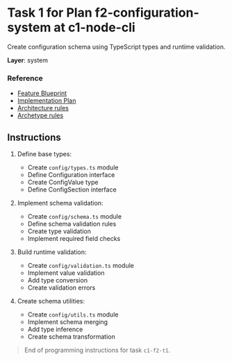 # Task 1 for Plan f2-configuration-system at c1-node-cli

Create configuration schema using TypeScript types and runtime validation.

**Layer**: system

### Reference

- [Feature Blueprint](/docs/f2-configuration-system.blueprint.md)
- [Implementation Plan](/containers/c1-node-cli/docs/f2/f2-configuration-system.plan.md)
- [Architecture rules](/containers/c1-node-cli/.ai/rules/layered.architecture.rules.md)
- [Archetype rules](/containers/c1-node-cli/.ai/rules/node-cli.archetype.rules.md)

## Instructions

1. Define base types:
   - Create `config/types.ts` module
   - Define Configuration interface
   - Create ConfigValue type
   - Define ConfigSection interface

2. Implement schema validation:
   - Create `config/schema.ts` module
   - Define schema validation rules
   - Create type validation
   - Implement required field checks

3. Build runtime validation:
   - Create `config/validation.ts` module
   - Implement value validation
   - Add type conversion
   - Create validation errors

4. Create schema utilities:
   - Create `config/utils.ts` module
   - Implement schema merging
   - Add type inference
   - Create schema transformation

> End of programming instructions for task `c1-f2-t1`. 